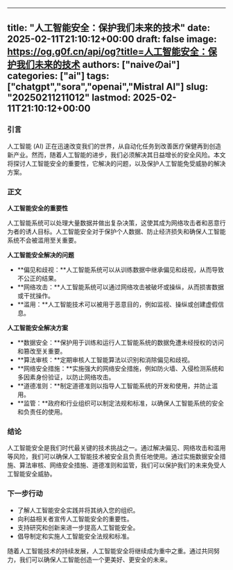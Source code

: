 
---
title: "人工智能安全：保护我们未来的技术"
date: 2025-02-11T21:10:12+00:00
draft: false
image: https://og.g0f.cn/api/og?title=人工智能安全：保护我们未来的技术
authors: ["naiveのai"]
categories: ["ai"]
tags: ["chatgpt","sora","openai","Mistral AI"]
slug: "20250211211012"
lastmod: 2025-02-11T21:10:12+00:00
---
### 引言

人工智能 (AI) 正在迅速改变我们的世界，从自动化任务到改善医疗保健再到创造新产业。然而，随着人工智能的进步，我们必须解决其日益增长的安全风险。本文将探讨人工智能安全的重要性，它解决的问题，以及保护人工智能免受威胁的解决方案。

### 正文

**人工智能安全的重要性**

人工智能系统可以处理大量数据并做出复杂决策，这使其成为网络攻击者和恶意行为者的诱人目标。人工智能安全对于保护个人数据、防止经济损失和确保人工智能系统不会被滥用至关重要。

**人工智能安全解决的问题**

* **偏见和歧视：**人工智能系统可以从训练数据中继承偏见和歧视，从而导致不公正的结果。
* **网络攻击：**人工智能系统可以通过网络攻击被破坏或操纵，从而损害数据或干扰操作。
* **滥用：**人工智能技术可以被用于恶意目的，例如监视、操纵或创建虚假信息。

**人工智能安全解决方案**

* **数据安全：**保护用于训练和运行人工智能系统的数据免遭未经授权的访问和篡改至关重要。
* **算法审核：**定期审核人工智能算法以识别和消除偏见和歧视。
* **网络安全措施：**实施强大的网络安全措施，例如防火墙、入侵检测系统和多因素身份验证，以防止网络攻击。
* **道德准则：**制定道德准则以指导人工智能系统的开发和使用，并防止滥用。
* **监管：**政府和行业组织可以制定法规和标准，以确保人工智能系统的安全和负责任的使用。

### 结论

人工智能安全是我们时代最关键的技术挑战之一。通过解决偏见、网络攻击和滥用等风险，我们可以确保人工智能技术被安全且负责任地使用。通过实施数据安全措施、算法审核、网络安全措施、道德准则和监管，我们可以保护我们的未来免受人工智能安全威胁。

### 下一步行动

* 了解人工智能安全实践并将其纳入您的组织。
* 向利益相关者宣传人工智能安全的重要性。
* 支持研究和创新来进一步提高人工智能安全。
* 倡导制定和实施人工智能安全法规和标准。

随着人工智能技术的持续发展，人工智能安全将继续成为重中之重。通过共同努力，我们可以确保人工智能创造一个更美好、更安全的未来。